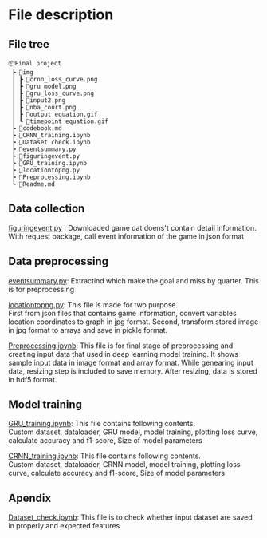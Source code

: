 # File description
## File tree 
```
📦Final project
 ┣ 📂img
 ┃ ┣ 📜crnn_loss_curve.png
 ┃ ┣ 📜gru model.png
 ┃ ┣ 📜gru_loss_curve.png
 ┃ ┣ 📜input2.png
 ┃ ┣ 📜nba_court.png
 ┃ ┣ 📜output equation.gif
 ┃ ┗ 📜timepoint equation.gif
 ┣ 📜codebook.md
 ┣ 📜CRNN_training.ipynb
 ┣ 📜Dataset check.ipynb
 ┣ 📜eventsummary.py
 ┣ 📜figuringevent.py
 ┣ 📜GRU_training.ipynb
 ┣ 📜locationtopng.py
 ┣ 📜Preprocessing.ipynb
 ┗ 📜Readme.md
```

## Data collection

[figuringevent.py](./figuringevent.py) : Downloaded game dat doens't contain detail information. With request package, call event information of the game in json format  

## Data preprocessing

[eventsummary.py](./eventsummary.py): Extractind which make the goal and miss by quarter. This is for preprocessing  

[locationtopng.py](./locationtopng.py): This file is made for two purpose.  
First from json files that contains game information, convert variables location coordinates to
graph in jpg format.  Second, transform stored image in jpg format to arrays and save in pickle format.  

[Preprocessing.ipynb](./Preprocessing.ipynb): This file is for final stage of preprocessing and creating input data
that used in deep learning model training. It shows sample input data in image format and array format. While genearing
input data, resizing step is included to save memory. After resizing, data is stored in hdf5 format.

## Model training

[GRU_training.ipynb](./GRU_training.ipynb): This file contains following contents.  
Custom dataset, dataloader, GRU model, model training, plotting loss curve,
calculate accuracy and f1-score, Size of model parameters

[CRNN_training.ipynb](./CRNN_training.ipynb): This file contains following contents.  
Custom dataset, dataloader, CRNN model, model training, plotting loss curve,
calculate accuracy and f1-score, Size of model parameters

## Apendix

[Dataset_check.ipynb](./Dataset_check.ipynb): This file is to check whether input dataset are saved in properly and
expected features.